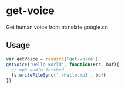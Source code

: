 # get-voice

Get human voice from translate.google.cn

## Usage

```js
var getVoice = require('get-voice')
getVoice('Hello world', function(err, buf){
  // mp3 audio fetched
  fs.writeFileSync('./hello.mp3', buf)
})
```